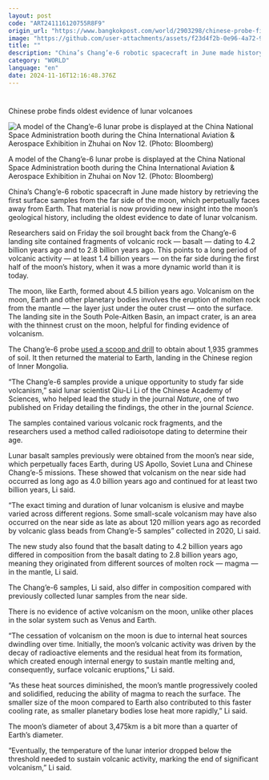 ```yaml
---
layout: post
code: "ART241116120755R8F9"
origin_url: "https://www.bangkokpost.com/world/2903298/chinese-probe-finds-oldest-evidence-of-lunar-volcanoes"
image: "https://github.com/user-attachments/assets/f23d4f2b-0e96-4a72-931b-b4d70112a6c0"
title: ""
description: "China’s Chang’e-6 robotic spacecraft in June made history by retrieving the first surface samples from the far side of the moon, which perpetually faces away from Earth. That material is now providing new insight into the moon’s geological history, including the oldest evidence to date of lunar volcanism."
category: "WORLD"
language: "en"
date: 2024-11-16T12:16:48.376Z
---
```


# 

Chinese probe finds oldest evidence of lunar volcanoes

![A model of the Chang’e-6 lunar probe is displayed at the China National Space Administration booth during the China International Aviation & Aerospace Exhibition in Zhuhai on Nov 12. (Photo: Bloomberg)](https://github.com/user-attachments/assets/28994609-bed3-44da-9b44-0cc0abc46988)

A model of the Chang’e-6 lunar probe is displayed at the China National Space Administration booth during the China International Aviation & Aerospace Exhibition in Zhuhai on Nov 12. (Photo: Bloomberg)

China’s Chang’e-6 robotic spacecraft in June made history by retrieving the first surface samples from the far side of the moon, which perpetually faces away from Earth. That material is now providing new insight into the moon’s geological history, including the oldest evidence to date of lunar volcanism.

Researchers said on Friday the soil brought back from the Chang’e-6 landing site contained fragments of volcanic rock — basalt — dating to 4.2 billion years ago and to 2.8 billion years ago. This points to a long period of volcanic activity — at least 1.4 billion years — on the far side during the first half of the moon’s history, when it was a more dynamic world than it is today.

The moon, like Earth, formed about 4.5 billion years ago. Volcanism on the moon, Earth and other planetary bodies involves the eruption of molten rock from the mantle — the layer just under the outer crust — onto the surface. The landing site in the South Pole-Aitken Basin, an impact crater, is an area with the thinnest crust on the moon, helpful for finding evidence of volcanism.

The Chang’e-6 probe [used a scoop and drill](https://www.bangkokpost.com/world/2804900/chinas-lunar-lander-lifts-off-from-far-side-with-cargo-of-dirt) to obtain about 1,935 grammes of soil. It then returned the material to Earth, landing in the Chinese region of Inner Mongolia.

“The Chang’e-6 samples provide a unique opportunity to study far side volcanism,” said lunar scientist Qiu-Li Li of the Chinese Academy of Sciences, who helped lead the study in the journal _Nature_, one of two published on Friday detailing the findings, the other in the journal _Science_.

The samples contained various volcanic rock fragments, and the researchers used a method called radioisotope dating to determine their age.

Lunar basalt samples previously were obtained from the moon’s near side, which perpetually faces Earth, during US Apollo, Soviet Luna and Chinese Chang’e-5 missions. These showed that volcanism on the near side had occurred as long ago as 4.0 billion years ago and continued for at least two billion years, Li said.

“The exact timing and duration of lunar volcanism is elusive and maybe varied across different regions. Some small-scale volcanism may have also occurred on the near side as late as about 120 million years ago as recorded by volcanic glass beads from Chang’e-5 samples” collected in 2020, Li said.

The new study also found that the basalt dating to 4.2 billion years ago differed in composition from the basalt dating to 2.8 billion years ago, meaning they originated from different sources of molten rock — magma — in the mantle, Li said.

The Chang’e-6 samples, Li said, also differ in composition compared with previously collected lunar samples from the near side.

There is no evidence of active volcanism on the moon, unlike other places in the solar system such as Venus and Earth.

“The cessation of volcanism on the moon is due to internal heat sources dwindling over time. Initially, the moon’s volcanic activity was driven by the decay of radioactive elements and the residual heat from its formation, which created enough internal energy to sustain mantle melting and, consequently, surface volcanic eruptions,” Li said.

“As these heat sources diminished, the moon’s mantle progressively cooled and solidified, reducing the ability of magma to reach the surface. The smaller size of the moon compared to Earth also contributed to this faster cooling rate, as smaller planetary bodies lose heat more rapidly,” Li said.

The moon’s diameter of about 3,475km is a bit more than a quarter of Earth’s diameter.

“Eventually, the temperature of the lunar interior dropped below the threshold needed to sustain volcanic activity, marking the end of significant volcanism,” Li said.
